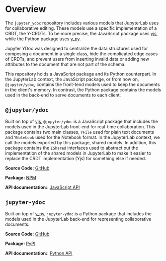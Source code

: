 # Overview

The `jupyter_ydoc` repository includes various models that JupyterLab uses for collaborative editing. These models use a specific implementation of a CRDT, the Y-CRDTs. To be more precise, the JavaScript package uses [yjs](https://github.com/yjs/yjs), while the Python package uses [y_py](https://github.com/y-crdt/ypy).

Jupyter YDoc was designed to centralize the data structures used for composing a document in a single class, hide the complicated edge cases of CRDTs, and prevent users from inserting invalid data or adding new attributes to the document that are not part of the schema.

This repository holds a JavaScript package and its Python counterpart. In the JupyterLab context, the JavaScript package, or from now on, `@jupyter/ydoc`, contains the front-tend models used to keep the documents in the client's memory. In contrast, the Python package contains the models used in the back-end to serve documents to each client.


## `@jupyter/ydoc`
Built on top of [yjs](https://github.com/yjs/yjs), `@jupyter/ydoc` is a JavaScript package that includes the models used in the JupyterLab front-end for real-time collaboration. This package contains two main classes, `YFile` used for plain text documents and `YNotebook` used for the Notebook format. In the JupyterLab context, we call the models exported by this package, shared models. In addition, this package contains the `IShared` interfaces used to abstract out the implementation of the shared models in JupyterLab to make it easier to replace the CRDT implementation (Yjs) for something else if needed.

**Source Code:** [GitHub](https://github.com/jupyter-server/jupyter_ydoc/tree/main/javascript)

**Package:** [NPM](https://www.npmjs.com/package/@jupyter/ydoc)

**API documentation:**: [JavaScript API](javascript_api.rst)



## `jupyter-ydoc`
Built on top of [y_py](https://github.com/y-crdt/ypy), `jupyter-ydoc` is a Python package that includes the models used in the JupyterLab back-end for representing collaborative documents.

**Source Code:** [GitHub](https://github.com/jupyter-server/jupyter_ydoc/tree/main/jupyter_ydoc)

**Package:** [PyPI](https://pypi.org/project/jupyter-ydoc)

**API documentation:**: [Python API](python_api.rst)

